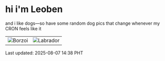 # hi i'm Leoben

and i like dogs—so have some random dog pics that change whenever my CRON feels like it

|  |  |
|--------|----------|
| ![Borzoi](https://random-dog-vercel.vercel.app/api/random-borzoi?v=1754548700) | ![Labrador](https://random-dog-vercel.vercel.app/api/random-labrador?v=1754548700) |

Last updated: 2025-08-07 14:38 PHT
